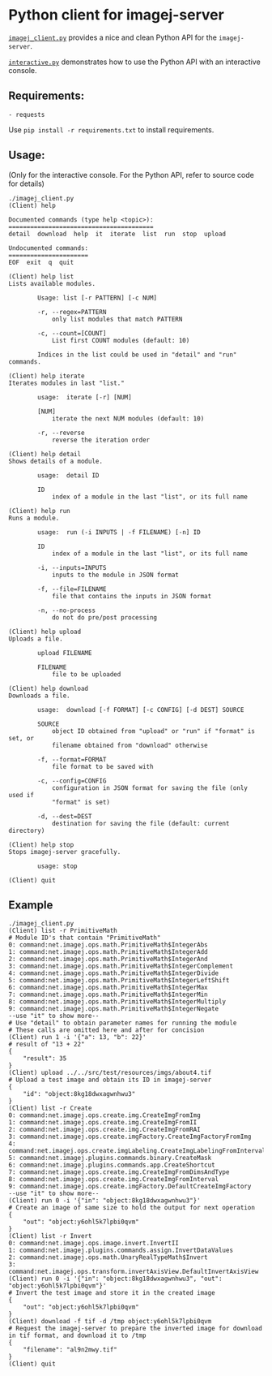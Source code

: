 # Python client for imagej-server

[`imagej_client.py`](imagej_client.py) provides a nice and clean Python API for the `imagej-server`. 

[`interactive.py`](interactive.py) demonstrates how to use the Python API with an interactive console.

## Requirements:

    - requests

Use `pip install -r requirements.txt` to install requirements.

## Usage:

(Only for the interactive console. For the Python API, refer to source code for details)

    ./imagej_client.py
    (Client) help
    
    Documented commands (type help <topic>):
    ========================================
    detail  download  help  it  iterate  list  run  stop  upload
    
    Undocumented commands:
    ======================
    EOF  exit  q  quit
    
    (Client) help list
    Lists available modules.
    
            Usage: list [-r PATTERN] [-c NUM]
    
            -r, --regex=PATTERN
                only list modules that match PATTERN
    
            -c, --count=[COUNT]
                List first COUNT modules (default: 10)
    
            Indices in the list could be used in "detail" and "run" commands.
    
    (Client) help iterate
    Iterates modules in last "list."
    
            usage:  iterate [-r] [NUM]
    
            [NUM]
                iterate the next NUM modules (default: 10)
    
            -r, --reverse
                reverse the iteration order
    
    (Client) help detail
    Shows details of a module.
    
            usage:  detail ID
    
            ID
                index of a module in the last "list", or its full name
    
    (Client) help run
    Runs a module.
    
            usage:  run (-i INPUTS | -f FILENAME) [-n] ID
    
            ID
                index of a module in the last "list", or its full name
    
            -i, --inputs=INPUTS
                inputs to the module in JSON format
    
            -f, --file=FILENAME
                file that contains the inputs in JSON format
    
            -n, --no-process
                do not do pre/post processing
    
    (Client) help upload
    Uploads a file.
    
            upload FILENAME
    
            FILENAME
                file to be uploaded
    
    (Client) help download
    Downloads a file.
    
            usage:  download [-f FORMAT] [-c CONFIG] [-d DEST] SOURCE
    
            SOURCE
                object ID obtained from "upload" or "run" if "format" is set, or
                filename obtained from "download" otherwise
    
            -f, --format=FORMAT
                file format to be saved with
    
            -c, --config=CONFIG
                configuration in JSON format for saving the file (only used if
                "format" is set)
    
            -d, --dest=DEST
                destination for saving the file (default: current directory)
    
    (Client) help stop
    Stops imagej-server gracefully.
    
            usage: stop
    
    (Client) quit

## Example

    ./imagej_client.py
    (Client) list -r PrimitiveMath
    # Module ID's that contain "PrimitiveMath"
    0: command:net.imagej.ops.math.PrimitiveMath$IntegerAbs
    1: command:net.imagej.ops.math.PrimitiveMath$IntegerAdd
    2: command:net.imagej.ops.math.PrimitiveMath$IntegerAnd
    3: command:net.imagej.ops.math.PrimitiveMath$IntegerComplement
    4: command:net.imagej.ops.math.PrimitiveMath$IntegerDivide
    5: command:net.imagej.ops.math.PrimitiveMath$IntegerLeftShift
    6: command:net.imagej.ops.math.PrimitiveMath$IntegerMax
    7: command:net.imagej.ops.math.PrimitiveMath$IntegerMin
    8: command:net.imagej.ops.math.PrimitiveMath$IntegerMultiply
    9: command:net.imagej.ops.math.PrimitiveMath$IntegerNegate
    --use "it" to show more--
    # Use "detail" to obtain parameter names for running the module
    # These calls are omitted here and after for concision
    (Client) run 1 -i '{"a": 13, "b": 22}'
    # result of "13 + 22"
    {
        "result": 35
    }
    (Client) upload ../../src/test/resources/imgs/about4.tif
    # Upload a test image and obtain its ID in imagej-server
    {
        "id": "object:8kg18dwxagwnhwu3"
    }
    (Client) list -r Create
    0: command:net.imagej.ops.create.img.CreateImgFromImg
    1: command:net.imagej.ops.create.img.CreateImgFromII
    2: command:net.imagej.ops.create.img.CreateImgFromRAI
    3: command:net.imagej.ops.create.imgFactory.CreateImgFactoryFromImg
    4: command:net.imagej.ops.create.imgLabeling.CreateImgLabelingFromInterval
    5: command:net.imagej.plugins.commands.binary.CreateMask
    6: command:net.imagej.plugins.commands.app.CreateShortcut
    7: command:net.imagej.ops.create.img.CreateImgFromDimsAndType
    8: command:net.imagej.ops.create.img.CreateImgFromInterval
    9: command:net.imagej.ops.create.imgFactory.DefaultCreateImgFactory
    --use "it" to show more--
    (Client) run 0 -i '{"in": "object:8kg18dwxagwnhwu3"}'
    # Create an image of same size to hold the output for next operation
    {
        "out": "object:y6ohl5k7lpbi0qvm"
    }
    (Client) list -r Invert
    0: command:net.imagej.ops.image.invert.InvertII
    1: command:net.imagej.plugins.commands.assign.InvertDataValues
    2: command:net.imagej.ops.math.UnaryRealTypeMath$Invert
    3: command:net.imagej.ops.transform.invertAxisView.DefaultInvertAxisView
    (Client) run 0 -i '{"in": "object:8kg18dwxagwnhwu3", "out": "object:y6ohl5k7lpbi0qvm"}'
    # Invert the test image and store it in the created image
    {
        "out": "object:y6ohl5k7lpbi0qvm"
    }
    (Client) download -f tif -d /tmp object:y6ohl5k7lpbi0qvm
    # Request the imagej-server to prepare the inverted image for download in tif format, and download it to /tmp
    {
        "filename": "al9n2mwy.tif"
    }
    (Client) quit